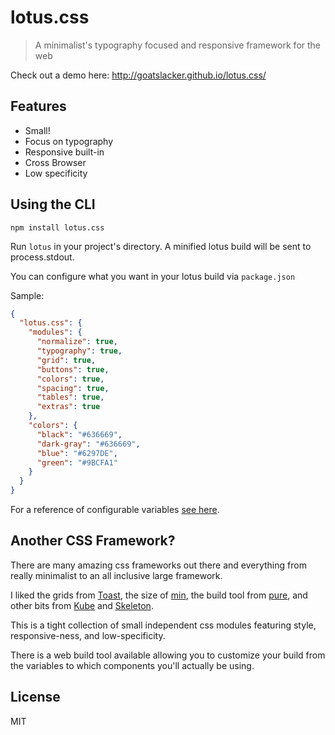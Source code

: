 # lotus.css

> A minimalist's typography focused and responsive framework for the web

Check out a demo here: http://goatslacker.github.io/lotus.css/

## Features

* Small!
* Focus on typography
* Responsive built-in
* Cross Browser
* Low specificity

## Using the CLI

```
npm install lotus.css
```

Run `lotus` in your project's directory. A minified lotus build will be sent to process.stdout.

You can configure what you want in your lotus build via `package.json`

Sample:

```json
{
  "lotus.css": {
    "modules": {
      "normalize": true,
      "typography": true,
      "grid": true,
      "buttons": true,
      "colors": true,
      "spacing": true,
      "tables": true,
      "extras": true
    },
    "colors": {
      "black": "#636669",
      "dark-gray": "#636669",
      "blue": "#6297DE",
      "green": "#9BCFA1"
    }
  }
}
```

For a reference of configurable variables [see here](https://github.com/goatslacker/lotus.css/blob/gh-pages/modules/variables.css).

## Another CSS Framework?

There are many amazing css frameworks out there and everything from really minimalist to an all inclusive large framework.

I liked the grids from [Toast](https://github.com/daneden/Toast), the size of [min](https://github.com/owenversteeg/min), the build tool from [pure](http://purecss.io/), and other bits from [Kube](https://github.com/imperavi/kube) and [Skeleton](https://github.com/dhg/Skeleton).

This is a tight collection of small independent css modules featuring style, responsive-ness, and low-specificity.

There is a web build tool available allowing you to customize your build from the variables to which components you'll actually be using.

## License

MIT
